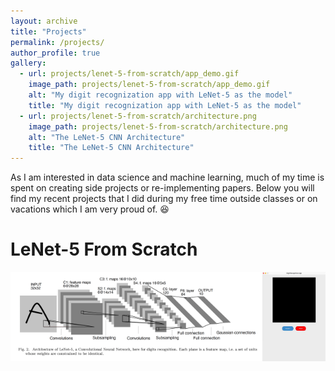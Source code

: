 ```yaml
---
layout: archive
title: "Projects"
permalink: /projects/
author_profile: true
gallery:
  - url: projects/lenet-5-from-scratch/app_demo.gif
    image_path: projects/lenet-5-from-scratch/app_demo.gif
    alt: "My digit recognization app with LeNet-5 as the model"
    title: "My digit recognization app with LeNet-5 as the model"
  - url: projects/lenet-5-from-scratch/architecture.png
    image_path: projects/lenet-5-from-scratch/architecture.png
    alt: "The LeNet-5 CNN Architecture"
    title: "The LeNet-5 CNN Architecture"
---
```


As I am interested in data science and machine learning, much of my time is spent on creating side projects or re-implementing papers. Below you will find my recent projects that I did during my free time outside classes or on vacations which I am very proud of. 😆

# LeNet-5 From Scratch 
<a href="https://github.com/T0mLam/LeNet-5-from-scratch"><i class="fab fa-github" ></i></a>

<div style="display: flex; justify-content: space-between;">
    <img src='/images/projects/lenet-5-from-scratch/architecture.png' width='80%'>
    <img src='/images/projects/lenet-5-from-scratch/app_demo.gif' width='20%'>
</div>
